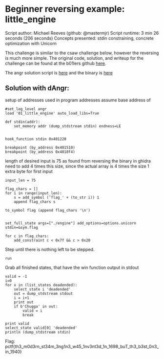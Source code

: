 # Beginner reversing example: little_engine

   Script author: Michael Reeves (github: @mastermjr)
   Script runtime: 3 min 26 seconds (206 seconds)
   Concepts presented:
   stdin constraining, concrete optimization with Unicorn

This challenge is similar to the csaw challenge below, however the reversing is
much more simple. The original code, solution, and writeup for the challenge can
be found at the b01lers github [here](https://github.com/b01lers/b01lers-ctf-2020/tree/master/rev/100_little_engine).

The angr solution script is [here](https://github.com/angr/angr-examples/tree/master/examples/b01lersctf2020_little_engine/solve.py)
and the binary is [here](https://github.com/angr/angr-examples/tree/master/examples/b01lersctf2020_little_engine/engine)


## Solution with dAngr:

setup of addresses used in program
addresses assume base address of
```
#set_log_level angr
load '01_little_engine' auto_load_libs=True

def stdin(addr):
    set_memory addr (dump_stdstream stdin) endness=LE


hook_function stdin 0x401220

breakpoint (by_address 0x401510)
breakpoint (by_address 0x4018f4)
```

length of desired input is 75 as found from reversing the binary in ghidra
need to add 4 times this size, since the actual array is 4 times the size
1 extra byte for first input

```
input_len = 75

flag_chars = []
for i in range(input_len):
    s = add_symbol ('flag_' + (to_str i)) 1
    append flag_chars s

to_symbol flag (append flag_chars '\n')


set_full_state args=["./engine"] add_options=options.unicorn stdin=&sym.flag

for c in flag_chars:
    add_constraint c < 0x7f && c > 0x20

```
Step until there is nothing left to be stepped.

```
run
```
Grab all finished states, that have the win function output in stdout
```
valid = -1
i=0
for x in (list_states deadended):
    select_state i 'deadended'
    out = dump_stdstream stdout
    i = i+1
    print out
    if b'Chugga' in out:
        valid = i
        break

print valid
select_state valid[0] 'deadended'
println (dump_stdstream stdin)
```

Flag: pctf{th3_m0d3rn_st34m_3ng1n3_w45_1nv3nt3d_1n_1698_buT_th3_b3st_0n3_in_1940}
